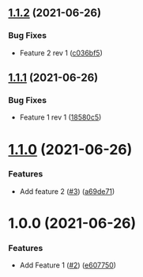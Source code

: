 ## [1.1.2](https://github.com/jakewan/semantic-release-sandbox-3/compare/1.1.1...1.1.2) (2021-06-26)


### Bug Fixes

* Feature 2 rev 1 ([c036bf5](https://github.com/jakewan/semantic-release-sandbox-3/commit/c036bf5d64c0ed3b0620e8463abf40c7cf4190c5))

## [1.1.1](https://github.com/jakewan/semantic-release-sandbox-3/compare/1.1.0...1.1.1) (2021-06-26)


### Bug Fixes

* Feature 1 rev 1 ([18580c5](https://github.com/jakewan/semantic-release-sandbox-3/commit/18580c5c25f3cadd4531110ed042576a244279c6))

# [1.1.0](https://github.com/jakewan/semantic-release-sandbox-3/compare/1.0.0...1.1.0) (2021-06-26)


### Features

* Add feature 2 ([#3](https://github.com/jakewan/semantic-release-sandbox-3/issues/3)) ([a69de71](https://github.com/jakewan/semantic-release-sandbox-3/commit/a69de713d3c6a26d8d99eaf4626e389f9baff9e8))

# 1.0.0 (2021-06-26)


### Features

* Add Feature 1 ([#2](https://github.com/jakewan/semantic-release-sandbox-3/issues/2)) ([e607750](https://github.com/jakewan/semantic-release-sandbox-3/commit/e60775076a6a557bdfedecbd0c231b8b63442f62))

